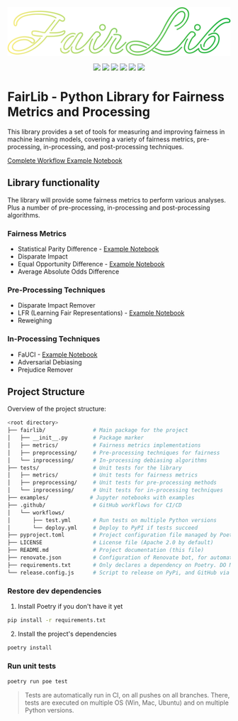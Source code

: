 <p align="center"><img src="assets/logo.svg"></p>
<p align="center">
    <img src="https://img.shields.io/badge/fairness-8A2BE2">
    <a href="https://www.python.org/"><img src="https://img.shields.io/badge/python-3670A0?style=flate&logo=python&logoColor=ffdd54"></a>   
    <a href="https://pytorch.org/"><img src="https://img.shields.io/badge/PyTorch-EE4C2C?style=flate&logo=pytorch&logoColor=white"></a>
    <a href="https://pandas.pydata.org/"><img src="https://img.shields.io/badge/-Pandas-150458?&logo=pandas"></a>
    <a href="https://jupyter.org/"><img src="https://img.shields.io/badge/Jupyter%20Notebook-F37626?style=flate&logo=jupyter&logoColor=white"></a>
    <a href="https://conventionalcommits.org"><img src="https://img.shields.io/badge/Conventional%20Commits-1.0.0-%23FE5196?logo=conventionalcommits"></a>
</p>


# FairLib - Python Library for Fairness Metrics and Processing

This library provides a set of tools for measuring and improving fairness in machine learning models, covering a variety of fairness metrics, pre-processing, in-processing, and post-processing techniques.

[Complete Workflow Example Notebook](examples/demo_core_lib.ipynb)

## Library functionality
The library will provide some fairness metrics to perform various analyses. Plus a number of pre-processing, in-processing and post-processing algorithms.

### Fairness Metrics
- Statistical Parity Difference - [Example Notebook](examples/demo_statistical_parity_difference.ipynb)
- Disparate Impact
- Equal Opportunity Difference - [Example Notebook](examples/demo_equality_of_opportunity.ipynb)
- Average Absolute Odds Difference

### Pre-Processing Techniques
- Disparate Impact Remover
- LFR (Learning Fair Representations) - [Example Notebook](examples/demo_lfr.ipynb)
- Reweighing

### In-Processing Techniques
- FaUCI - [Example Notebook](examples/demo_fauci_TO_DELETE.ipynb)
- Adversarial Debiasing
- Prejudice Remover

## Project Structure

Overview of the project structure:

```bash
<root directory>
├── fairlib/               # Main package for the project
│   ├── __init__.py        # Package marker
│   ├── metrics/           # Fairness metrics implementations
│   ├── preprocessing/     # Pre-processing techniques for fairness
│   └── inprocessing/      # In-processing debiasing algorithms
├── tests/                 # Unit tests for the library
│   ├── metrics/           # Unit tests for fairness metrics
│   ├── preprocessing/     # Unit tests for pre-processing methods
│   └── inprocessing/      # Unit tests for in-processing techniques
├── examples/             # Jupyter notebooks with examples
├── .github/               # GitHub workflows for CI/CD
│   └── workflows/
│       ├── test.yml       # Run tests on multiple Python versions
│       └── deploy.yml     # Deploy to PyPI if tests succeed
├── pyproject.toml         # Project configuration file managed by Poetry
├── LICENSE                # License file (Apache 2.0 by default)
├── README.md              # Project documentation (this file)
├── renovate.json          # Configuration of Renovate bot, for automatic dependency updates
├── requirements.txt       # Only declares a dependency on Poetry. DO NOT EDIT THIS FILE
└── release.config.js      # Script to release on PyPi, and GitHub via semantic-release
```

### Restore dev dependencies

1. Install Poetry if you don't have it yet
```bash
pip install -r requirements.txt
```

2. Install the project's dependencies
```bash
poetry install
```

### Run unit tests
```bash
poetry run poe test
```

> Tests are automatically run in CI, on all pushes on all branches.
> There, tests are executed on multiple OS (Win, Mac, Ubuntu) and on multiple Python versions.
